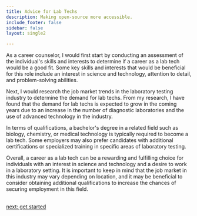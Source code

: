 ```yaml
---
title: Advice for Lab Techs
description: Making open-source more accessible.
include_footer: false
sidebar: false
layout: single2

---
```


<p>
As a career counselor, I would first start by conducting an assessment of the individual's skills and interests to determine if a career as a lab tech would be a good fit. Some key skills and interests that would be beneficial for this role include an interest in science and technology, attention to detail, and problem-solving abilities.

Next, I would research the job market trends in the laboratory testing industry to determine the demand for lab techs. From my research, I have found that the demand for lab techs is expected to grow in the coming years due to an increase in the number of diagnostic laboratories and the use of advanced technology in the industry.

In terms of qualifications, a bachelor's degree in a related field such as biology, chemistry, or medical technology is typically required to become a lab tech. Some employers may also prefer candidates with additional certifications or specialized training in specific areas of laboratory testing.

Overall, a career as a lab tech can be a rewarding and fulfilling choice for individuals with an interest in science and technology and a desire to work in a laboratory setting. It is important to keep in mind that the job market in this industry may vary depending on location, and it may be beneficial to consider obtaining additional qualifications to increase the chances of securing employment in this field.

<br>
<a href="https://workdojos.com/labtech/start">next: get started</a>
</p>